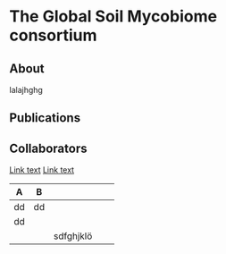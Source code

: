 
# The Global Soil Mycobiome consortium

## About
lalajhghg
## Publications

## Collaborators


[Link text](https://website-name.com)
[Link text](publications.md)




| A  | B  |           |   |   |
|----|----|-----------|---|---|
| dd | dd |           |   |   |
| dd |    |           |   |   |
|    |    | sdfghjklö |   |   |

